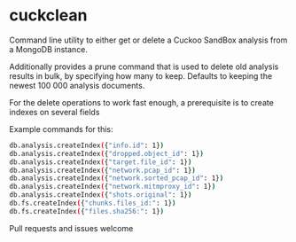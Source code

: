 # cuckclean

Command line utility to either get or delete a Cuckoo SandBox analysis from a MongoDB instance.

Additionally provides a prune command that is used to delete old analysis results in bulk, by specifying how many to keep.
Defaults to keeping the newest 100 000 analysis documents.

For the delete operations to work fast enough, a prerequisite is to create indexes on several fields

Example commands for this:

```bash
db.analysis.createIndex({"info.id": 1})
db.analysis.createIndex({"dropped.object_id": 1})
db.analysis.createIndex({"target.file_id": 1})
db.analysis.createIndex({"network.pcap_id": 1})
db.analysis.createIndex({"network.sorted_pcap_id": 1})
db.analysis.createIndex({"network.mitmproxy_id": 1})
db.analysis.createIndex({"shots.original": 1})
db.fs.createIndex({"chunks.files_id:": 1})
db.fs.createIndex({"files.sha256:": 1})
```

Pull requests and issues welcome
